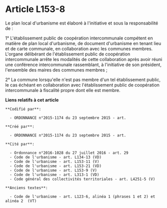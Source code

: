 # Article L153-8

Le plan local d'urbanisme est élaboré à l'initiative et sous la responsabilité de :

1° L'établissement public de coopération intercommunale compétent en matière de plan local d'urbanisme, de document
d'urbanisme en tenant lieu et de carte communale, en collaboration avec les communes membres. L'organe délibérant de
l'établissement public de coopération intercommunale arrête les modalités de cette collaboration après avoir réuni une
conférence intercommunale rassemblant, à l'initiative de son président, l'ensemble des maires des communes membres ;

2° La commune lorsqu'elle n'est pas membre d'un tel établissement public, le cas échéant en collaboration avec
l'établissement public de coopération intercommunale à fiscalité propre dont elle est membre.

**Liens relatifs à cet article**

	**Codifié par**:

	  - ORDONNANCE n°2015-1174 du 23 septembre 2015 - art.

	**Créé par**:

	  - ORDONNANCE n°2015-1174 du 23 septembre 2015 - art.

	**Cité par**:

	  - Ordonnance n°2016-1028 du 27 juillet 2016 - art. 29
	  - Code de l'urbanisme - art. L134-13 (VD)
	  - Code de l'urbanisme - art. L153-11 (V)
	  - Code de l'urbanisme - art. L153-21 (VD)
	  - Code de l'urbanisme - art. L153-9 (V)
	  - Code de l'urbanisme - art. L313-1 (VD)
	  - Code général des collectivités territoriales - art. L4251-5 (V)

	**Anciens textes**:

	  - Code de l'urbanisme - art. L123-6, alinéa 1 (phrases 1 et 2) et alinéa 2  (VT)
